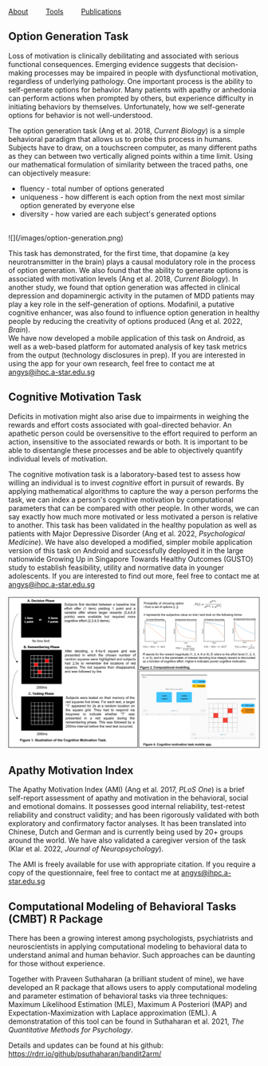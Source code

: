 [About](/index.md) &nbsp;&nbsp;&nbsp;&nbsp;&nbsp;&nbsp;&nbsp; [Tools](/tools.md) &nbsp;&nbsp;&nbsp;&nbsp;&nbsp;&nbsp;&nbsp; [Publications](/publications.md)
 
## Option Generation Task
Loss of motivation is clinically debilitating and associated with serious functional consequences. Emerging evidence suggests that decision-making processes may be impaired in people with dysfunctional motivation, regardless of underlying pathology. One important process is the ability to self-generate options for behavior. Many patients with apathy or anhedonia can perform actions when prompted by others, but experience difficulty in initiating behaviors by themselves. Unfortunately, how we self-generate options for behavior is not well-understood. 

The option generation task (Ang et al. 2018, <i>Current Biology</i>) is a simple behavioral paradigm that allows us to probe this process in humans. Subjects have to draw, on a touchscreen computer, as many different paths as they can between two vertically aligned points within a time limit. Using our mathematical formulation of similarity between the traced paths, one can objectively measure:
* fluency - total number of options generated
* uniqueness - how different is each option from the next most similar option generated by everyone else
* diversity - how varied are each subject's generated options   
<br>
![](/images/option-generation.png)

This task has demonstrated, for the first time, that dopamine (a key neurotransmitter in the brain) plays a causal modulatory role in the process of option generation. We also found that the ability to generate options is associated with motivation levels (Ang et al. 2018, <i>Current Biology</i>). In another study, we found that option generation was affected in clinical depression and dopaminergic activity in the putamen of MDD patients may play a key role in the self-generation of options. Modafinil, a putative cognitive enhancer, was also found to influence option generation in healthy people by reducing the creativity of options produced (Ang et al. 2022, <i>Brain</i>).     
We have now developed a mobile application of this task on Android, as well as a web-based platform for automated analysis of key task metrics from the output (technology disclosures in prep). If you are interested in using the app for your own research, feel free to contact me at angys@ihpc.a-star.edu.sg   

## Cognitive Motivation Task
Deficits in motivation might also arise due to impairments in weighing the rewards and effort costs associated with goal-directed behavior. An apathetic person could be oversensitive to the effort required to perform an action, insensitive to the associated rewards or both. It is important to be able to disentangle these processes and be able to objectively quantify individual levels of motivation.

The cognitive motivation task is a laboratory-based test to assess how willing an individual is to invest <i>cognitive</i> effort in pursuit of rewards. By applying mathematical algorithms to capture the way a person performs the task, we can index a person's cognitive motivation by computational parameters that can be compared with other people. In other words, we can say exactly how much more motivated or less motivated a person is relative to another. This task has been validated in the healthy population as well as patients with Major Depressive Disorder (Ang et al. 2022, <i>Psychological Medicine</i>). We have also developed a modified, simpler mobile application version of this task on Android and successfully deployed it in the large nationwide Growing Up in Singapore Towards Healthy Outcomes (GUSTO) study to establish feasibility, utility and normative data in younger adolescents. If you are interested to find out more, feel free to contact me at angys@ihpc.a-star.edu.sg  
<br>
![](/images/cognitive_motivation_task.png)

## Apathy Motivation Index
The Apathy Motivation Index (AMI) (Ang et al. 2017, <i>PLoS One</i>) is a brief self-report assessment of apathy and motivation in the behavioral, social and emotional domains. It possesses good internal reliability, test-retest reliability and construct validity; and has been rigorously validated with both exploratory and confirmatory factor analyses. It has been translated into Chinese, Dutch and German and is currently being used by 20+ groups around the world. We have also validated a caregiver version of the task (Klar et al. 2022, <i>Journal of Neuropsychology</i>). 

The AMI is freely available for use with appropriate citation. If you require a copy of the questionnaire, feel free to contact me at angys@ihpc.a-star.edu.sg  

## Computational Modeling of Behavioral Tasks (CMBT) R Package
There has been a growing interest among psychologists, psychiatrists and neuroscientists in applying computational modeling to behavioral data to understand animal and human behavior. Such approaches can be daunting for those without experience. 

Together with Praveen Suthaharan (a brilliant student of mine), we have developed an R package that allows users to apply computational modeling and parameter estimation of behavioral tasks via three techniques: Maximum Likelihood Estimation (MLE), Maximum A Posteriori (MAP) and Expectation-Maximization with Laplace approximation (EML). A demonstratation of this tool can be found in Suthaharan et al. 2021, <i>The Quantitative Methods for Psychology</i>. 

Details and updates can be found at his github: https://rdrr.io/github/psuthaharan/bandit2arm/
